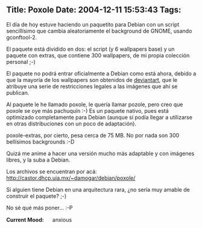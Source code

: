 Title: Poxole
Date: 2004-12-11 15:53:43
Tags: 
---
<p>El día de hoy estuve haciendo un paquetito para Debian con un script sencillísimo que cambia aleatoriamente el background de GNOME, usando gconftool-2.</p>

<p>El paquete está dividido en dos: el script (y 6 wallpapers base) y un paquete con extras, que contiene 300 wallpapers, de mi propia colección personal ;-)</p>

<p>El paquete no podrá entrar oficialmente a Debian como está ahora, debido a que la mayoría de los wallpapers son obtenidos de <a href="http://www.deviantart.com/">deviantart</a>, que le atribuye una serie de restricciones legales a las imágenes que ahí se publican.</p>

<p>Al paquete le he llamado poxole, le quería llamar pozole, pero creo que poxole se oye más pachuquín :-) Es un paquete nativo, pues está optimizado completamente para Debian (aunque sí podía llegar a utilizarse en otras distribuciones con un poco de adaptación).</p>

<p>poxole-extras, por cierto, pesa cerca de 75&#160;MB. No por nada son 300 bellísimos backgrounds :-D</p>

<p>Quizá me anime a hacer una versión mucho más adaptable y con imágenes libres, y la suba a Debian.</p>

<p>Los archivos se encuentran por acá:<br/><a href="http://castor.dhcp.uia.mx/%7Edamogar/debian/poxole/"><a href="http://castor.dhcp.uia.mx/~damogar/debian/poxole/">http://castor.dhcp.uia.mx/~damogar/debian/poxole/</a></a></p>

<p>Si alguien tiene Debian en una arquitectura rara, ¿no sería muy amable de construir el paquete? ;-)</p>

<p>No sé qué más poner&#8230; :-P</p>

<p><strong>Current Mood:</strong> <img width="15" height="15" src="http://stat.livejournal.com/img/mood/growf/smileys/worried.gif"/> anxious</p>
